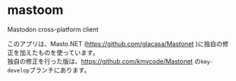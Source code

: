# mastoom
Mastodon cross-platform client

このアプリは、Masto.NET (https://github.com/glacasa/Mastonet )に独自の修正を加えたものを使っています。<br>
独自の修正を行った版は、https://github.com/kmycode/Mastonet の`kmy-develop`ブランチにあります。
